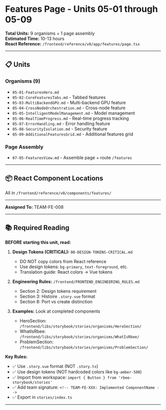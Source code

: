 # Features Page - Units 05-01 through 05-09

**Total Units:** 9 organisms + 1 page assembly  
**Estimated Time:** 10-13 hours  
**React Reference:** `/frontend/reference/v0/app/features/page.tsx`

---

## 📋 Units

### Organisms (9)
- `05-01-FeaturesHero.md`
- `05-02-CoreFeaturesTabs.md` - Tabbed features
- `05-03-MultiBackendGPU.md` - Multi-backend GPU feature
- `05-04-CrossNodeOrchestration.md` - Cross-node feature
- `05-05-IntelligentModelManagement.md` - Model management
- `05-06-RealTimeProgress.md` - Real-time progress tracking
- `05-07-ErrorHandling.md` - Error handling feature
- `05-08-SecurityIsolation.md` - Security feature
- `05-09-AdditionalFeaturesGrid.md` - Additional features grid

### Page Assembly
- `07-05-FeaturesView.md` - Assemble page + route `/features`

---

## 📦 React Component Locations

All in `/frontend/reference/v0/components/features/`

---

**Assigned To:** TEAM-FE-008

---

## 📚 Required Reading

**BEFORE starting this unit, read:**

1. **Design Tokens (CRITICAL):** `00-DESIGN-TOKENS-CRITICAL.md`
   - DO NOT copy colors from React reference
   - Use design tokens: `bg-primary`, `text-foreground`, etc.
   - Translation guide: React colors → Vue tokens

2. **Engineering Rules:** `/frontend/FRONTEND_ENGINEERING_RULES.md`
   - Section 2: Design tokens requirement
   - Section 3: Histoire `.story.vue` format
   - Section 8: Port vs create distinction

3. **Examples:** Look at completed components
   - HeroSection: `/frontend/libs/storybook/stories/organisms/HeroSection/`
   - WhatIsRbee: `/frontend/libs/storybook/stories/organisms/WhatIsRbee/`
   - ProblemSection: `/frontend/libs/storybook/stories/organisms/ProblemSection/`

**Key Rules:**
- ✅ Use `.story.vue` format (NOT `.story.ts`)
- ✅ Use design tokens (NOT hardcoded colors like `bg-amber-500`)
- ✅ Import from workspace: `import { Button } from 'rbee-storybook/stories'`
- ✅ Add team signature: `<!-- TEAM-FE-XXX: Implemented ComponentName -->`
- ✅ Export in `stories/index.ts`

---

